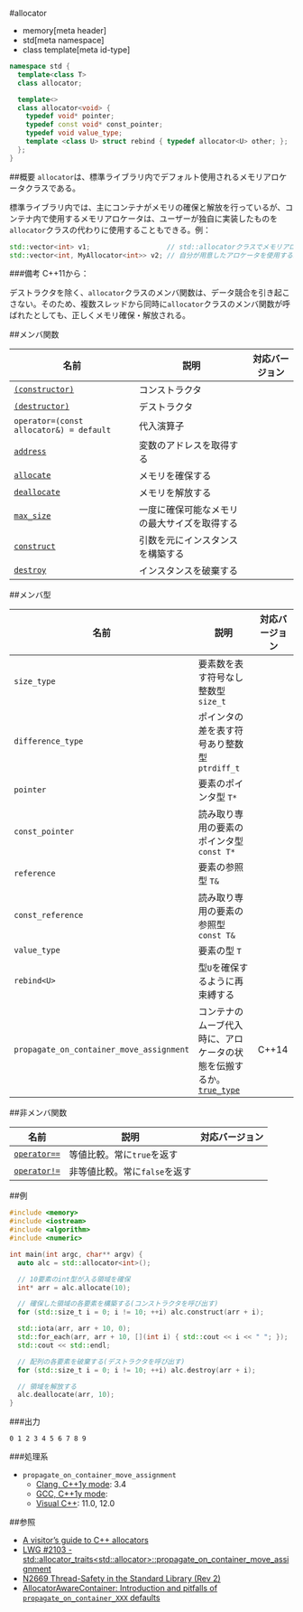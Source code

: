 #allocator
* memory[meta header]
* std[meta namespace]
* class template[meta id-type]

```cpp
namespace std {
  template<class T>
  class allocator;

  template<>
  class allocator<void> {
    typedef void* pointer;
    typedef const void* const_pointer;
    typedef void value_type;
    template <class U> struct rebind { typedef allocator<U> other; };
  };
}
```

##概要
`allocator`は、標準ライブラリ内でデフォルト使用されるメモリアロケータクラスである。

標準ライブラリ内では、主にコンテナがメモリの確保と解放を行っているが、コンテナ内で使用するメモリアロケータは、ユーザーが独自に実装したものを`allocator`クラスの代わりに使用することもできる。例：

```cpp
std::vector<int> v1;                   // std::allocatorクラスでメモリアロケートされる。
std::vector<int, MyAllocator<int>> v2; // 自分が用意したアロケータを使用する。
```


###備考
C++11から：

デストラクタを除く、`allocator`クラスのメンバ関数は、データ競合を引き起こさない。そのため、複数スレッドから同時に`allocator`クラスのメンバ関数が呼ばれたとしても、正しくメモリ確保・解放される。


##メンバ関数

| 名前 | 説明 | 対応バージョン |
|---------------------------------------------|----------------------------------------------|-------|
| [`(constructor)`](allocator/op_constructor.md) | コンストラクタ                               | |
| [`(destructor)`](allocator/op_destructor.md) | デストラクタ                                 | |
| `operator=(const allocator&) = default`     | 代入演算子                                   | |
| [`address`](allocator/address.md)         | 変数のアドレスを取得する                     | |
| [`allocate`](allocator/allocate.md)       | メモリを確保する                             | |
| [`deallocate`](allocator/deallocate.md)   | メモリを解放する                             | |
| [`max_size`](allocator/max_size.md)       | 一度に確保可能なメモリの最大サイズを取得する | |
| [`construct`](allocator/construct.md)     | 引数を元にインスタンスを構築する             | |
| [`destroy`](allocator/destroy.md)         | インスタンスを破棄する                       | |


##メンバ型

| 名前 | 説明 | 対応バージョン |
|-------------------|----------------------------------------------|-------|
| `size_type`       | 要素数を表す符号なし整数型 `size_t`          | |
| `difference_type` | ポインタの差を表す符号あり整数型 `ptrdiff_t` | |
| `pointer`         | 要素のポインタ型 `T*`                        | |
| `const_pointer`   | 読み取り専用の要素のポインタ型 `const T*`    | |
| `reference`       | 要素の参照型 `T&`                            | |
| `const_reference` | 読み取り専用の要素の参照型 `const T&`        | |
| `value_type`      | 要素の型 `T`                                 | |
| `rebind<U>`       | 型`U`を確保するように再束縛する              | |
| `propagate_on_container_move_assignment` | コンテナのムーブ代入時に、アロケータの状態を伝搬するか。 [`true_type`](/reference/type_traits/integral_constant-true_type-false_type.md) | C++14 |


##非メンバ関数

| 名前                                        | 説明                          | 対応バージョン |
|---------------------------------------------|-------------------------------|-------|
| [`operator==`](allocator/op_equal.md)     | 等値比較。常に`true`を返す    | |
| [`operator!=`](allocator/op_not_equal.md) | 非等値比較。常に`false`を返す | |


##例
```cpp
#include <memory>
#include <iostream>
#include <algorithm>
#include <numeric>

int main(int argc, char** argv) {
  auto alc = std::allocator<int>();

  // 10要素のint型が入る領域を確保
  int* arr = alc.allocate(10);

  // 確保した領域の各要素を構築する(コンストラクタを呼び出す)
  for (std::size_t i = 0; i != 10; ++i) alc.construct(arr + i);

  std::iota(arr, arr + 10, 0);
  std::for_each(arr, arr + 10, [](int i) { std::cout << i << " "; });
  std::cout << std::endl;

  // 配列の各要素を破棄する(デストラクタを呼び出す)
  for (std::size_t i = 0; i != 10; ++i) alc.destroy(arr + i);

  // 領域を解放する
  alc.deallocate(arr, 10);
}
```

###出力
```
0 1 2 3 4 5 6 7 8 9 
```

###処理系
- `propagate_on_container_move_assignment`
    - [Clang, C++1y mode](/implementation.md#clang): 3.4
    - [GCC, C++1y mode](/implementation.md#gcc): 
    - [Visual C++](/implementation.md#visual_cpp): 11.0, 12.0

##参照
- [A visitor’s guide to C++ allocators](https://rawgit.com/google/cxx-std-draft/allocator-paper/allocator_user_guide.html)
- [LWG #2103 - std::allocator_traits<std::allocator<T>>::propagate_on_container_move_assignment](http://www.open-std.org/jtc1/sc22/wg21/docs/lwg-defects.html#2103)
- [N2669 Thread-Safety in the Standard Library (Rev 2)](http://www.open-std.org/jtc1/sc22/wg21/docs/papers/2008/n2669.htm)
- [AllocatorAwareContainer: Introduction and pitfalls of `propagate_on_container_XXX` defaults](http://foonathan.github.io/blog/2015/10/05/allocatorawarecontainer-propagation-pitfalls.html)


